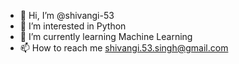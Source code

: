 - 👋 Hi, I’m @shivangi-53
- 👀 I’m interested in Python 
- 🌱 I’m currently learning Machine Learning
- 📫 How to reach me shivangi.53.singh@gmail.com

<!---
shivangi-53/shivangi-53 is a ✨ special ✨ repository because its `README.md` (this file) appears on your GitHub profile.
You can click the Preview link to take a look at your changes.
--->
